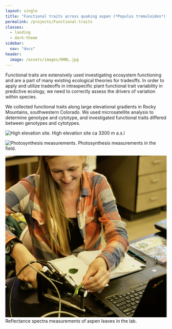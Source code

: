 ```yaml
---
layout: single
title: "Functional traits across quaking aspen (*Populus tremuloides*) genotypes"
permalink: /projects/Functional-traits
classes:
  - landing
  - dark-theme
sidebar:
  nav: "docs"
header:
  image: /assets/images/RMBL.jpg
---
```



Functional traits are extensively used investigating ecosystem functioning and are a part of many existing ecological theories for tradeoffs. In order to apply and utilize tradeoffs in intraspecific plant functional trait variability in predictive ecology, we need to correctly assess the drivers of variation within species. 

We collected functional traits along large elevational gradients in Rocky Mountains, southwestern Colorado. We used microsatellite analysis to determine genotype and cytotype, and investigated functional traits differed between genotypes and cytotypes.

![High elevation site.](/assets/images/Avery.jpg) 
High elevation site ca 3300 m a.s.l

![Photosynthesis measurements.](/assets/images/ps4.jpg)
Photosynthesis measurements in the field.

![Reflectance spectra measurements.](/assets/images/spectra.png)
Reflectance spectra measurements of aspen leaves in the lab.


